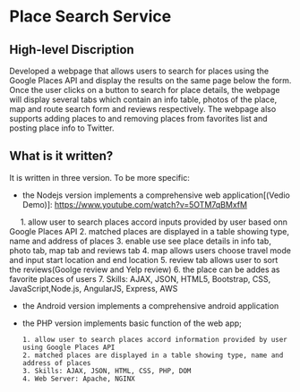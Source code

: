 # Place Search Service

## High-level Discription
Developed a webpage that allows users to search for places using the Google Places API and display the results on the same page 
below the form. Once the user clicks on a button to search for place details, the webpage will display several tabs which contain
an info table, photos of the place, map and route search form and reviews respectively. The webpage also supports adding places to
and removing places from favorites list and posting place info to Twitter.

## What is it written?
It is written in three version. To be more specific:
* the Nodejs version implements a comprehensive web application[(Vedio Demo)]: https://www.youtube.com/watch?v=5OTM7qBMxfM

      1. allow user to search places accord inputs provided by user based onn Google Places API 
      2. matched places are displayed in a table showing type, name and address of places
      3. enable use see place details in info tab, photo tab, map tab and reviews tab
      4. map allows users choose travel mode and input start location and end location
      5. review tab allows user to sort the reviews(Goolge review and Yelp review)
      6. the place can be addes as favorite places of users 
      7. Skills: AJAX, JSON, HTML5, Bootstrap, CSS, JavaScript,Node.js, AngularJS, Express, AWS
      
      
* the Android version implements a comprehensive android application



* the PHP version implements basic function of the web app; 

      1. allow user to search places accord information provided by user using Google Places API
      2. matched places are displayed in a table showing type, name and address of places
      3. Skills: AJAX, JSON, HTML, CSS, PHP, DOM
      4. Web Server: Apache, NGINX
      
